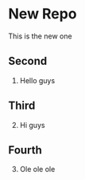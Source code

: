 # New Repo

This is the new one

## Second
1. Hello guys

## Third
2. Hi guys

## Fourth
3. Ole ole ole